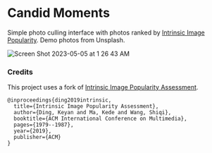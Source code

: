 # Candid Moments

Simple photo culling interface with photos ranked by [Intrinsic Image Popularity](https://arxiv.org/abs/1907.01985v2). Demo photos from Unsplash.

![Screen Shot 2023-05-05 at 1 26 43 AM](https://user-images.githubusercontent.com/14822216/236383474-58d1bbef-978f-4f44-80fa-9ad984c80ae2.png)

### Credits 

This project uses a fork of [Intrinsic Image Popularity Assessment](https://github.com/dingkeyan93/Intrinsic-Image-Popularity).

```
@inproceedings{ding2019intrinsic,
  title={Intrinsic Image Popularity Assessment},
  author={Ding, Keyan and Ma, Kede and Wang, Shiqi},
  booktitle={ACM International Conference on Multimedia},
  pages={1979--1987},
  year={2019},
  publisher={ACM}
}
```
